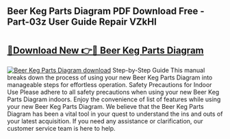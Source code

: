 ## Beer Keg Parts Diagram PDF Download Free - Part-03z User Guide Repair VZkHI

# <h2><a href="http://dfpr6iw.blite.top/?on=Beer+Keg+Parts+Diagram">🔗Download New 👉🔴 Beer Keg Parts Diagram</a></h2>

[![Beer Keg Parts Diagram download](https://i.imgur.com/lujVjoI.png)](http://dfpr6iw.blite.top/?on=Beer+Keg+Parts+Diagram)
Step-by-Step Guide This manual breaks down the process of using your new Beer Keg Parts Diagram into manageable steps for effortless operation. Safety Precautions for Indoor Use Please adhere to all safety precautions when using your new Beer Keg Parts Diagram indoors. Enjoy the convenience of list of features while using your new Beer Keg Parts Diagram. We believe that the Beer Keg Parts Diagram has been a vital tool in your quest to understand the ins and outs of your latest acquisition. If you need any assistance or clarification, our customer service team is here to help.
